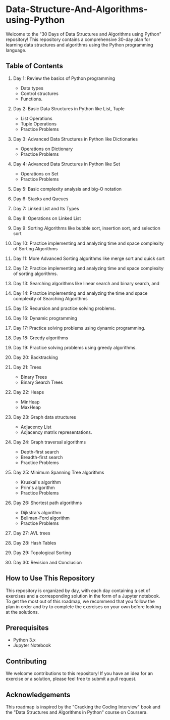 # Data-Structure-And-Algorithms-using-Python

Welcome to the "30 Days of Data Structures and Algorithms using Python" repository! This repository contains a comprehensive 30-day plan for learning data structures and algorithms using the Python programming language.

## Table of Contents
1. Day 1: Review the basics of Python programming
	- Data types
	- Control structures
	- Functions.

2. Day 2: Basic Data Structures in Python like List, Tuple
	- List Operations
	- Tuple Operations
	- Practice Problems

3. Day 3: Advanced Data Structures in Python like Dictionaries
	- Operations on Dictionary
	- Practice Problems

4. Day 4: Advanced Data Structures in Python like Set 
	- Operations on Set
	- Practice Problems

5. Day 5: Basic complexity analysis and big-O notation

6. Day 6: Stacks and Queues

7. Day 7: Linked List and Its Types

8. Day 8: Operations on Linked List

9. Day 9: Sorting Algorithms like bubble sort, insertion sort, and selection sort

10. Day 10: Practice implementing and analyzing time and space complexity of Sorting Algorithms

11. Day 11: More Advanced Sorting algorithms like merge sort and quick sort

12. Day 12: Practice implementing and analyzing  time and space complexity of sorting algorithms.

13. Day 13: Searching algorithms like linear search and binary search, and 

14. Day 14: Practice implementing and analyzing the time and space complexity of Searching Algorithms

15. Day 15: Recursion and practice solving problems.

16. Day 16: Dynamic programming 

17. Day 17: Practice solving problems using dynamic programming.

18. Day 18: Greedy algorithms 

19. Day 19: Practice solving problems using greedy algorithms.

20. Day 20: Backtracking

21. Day 21: Trees
    - Binary Trees
    - Binary Search Trees

22. Day 22: Heaps
	- MinHeap
	- MaxHeap

23. Day 23: Graph data structures
	- Adjacency List 
	- Adjacency matrix representations.

24. Day 24: Graph traversal algorithms
	- Depth-first search 
	- Breadth-first search
	- Practice Problems

25. Day 25: Minimum Spanning Tree algorithms 
	- Kruskal's algorithm 
	- Prim's algorithm 
	- Practice Problems

26. Day 26: Shortest path algorithms 
	- Dijkstra's algorithm 
	- Bellman-Ford algorithm
	- Practice Problems

27. Day 27: AVL trees

28. Day 28: Hash Tables

29. Day 29: Topological Sorting

30. Day 30: Revision and Conclusion



## How to Use This Repository

This repository is organized by day, with each day containing a set of exercises and a corresponding solution in the form of a Jupyter notebook. To get the most out of this roadmap, we recommend that you follow the plan in order and try to complete the exercises on your own before looking at the solutions.

## Prerequisites
- Python 3.x
- Jupyter Notebook

## Contributing

We welcome contributions to this repository! If you have an idea for an exercise or a solution, please feel free to submit a pull request.

## Acknowledgements

This roadmap is inspired by the "Cracking the Coding Interview" book and the "Data Structures and Algorithms in Python" course on Coursera.








